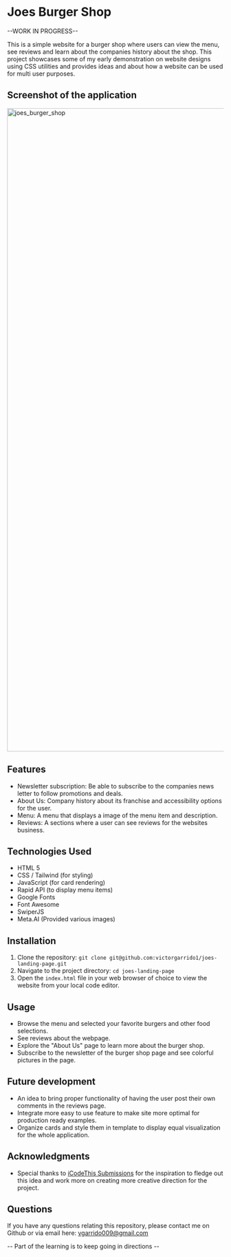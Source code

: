 # Joes Burger Shop

--WORK IN PROGRESS--

This is a simple website for a burger shop where users can view the menu, see reviews and learn about the companies history about the shop. This project showcases some of my early demonstration on website designs using CSS utilities and provides ideas and about how a website can be used for multi user purposes.

## Screenshot of the application 
<img width="1496" alt="joes_burger_shop" src="https://github.com/victorgarrido1/joes-landing-page/assets/139294878/4bfd1bcd-15a7-4b62-a12a-d9b2a90fb9a1">

## Features

* Newsletter subscription: Be able to subscribe to the companies news letter to follow promotions and deals.
* About Us: Company history about its franchise and accessibility options for the user.
* Menu: A menu that displays a image of the menu item and description.
* Reviews: A sections where a user can see reviews for the websites business.


## Technologies Used

* HTML 5
* CSS / Tailwind (for styling)
* JavaScript (for card rendering)
* Rapid API (to display menu items)
* Google Fonts
* Font Awesome
* SwiperJS
* Meta.AI (Provided various images)

## Installation

1. Clone the repository: `git clone git@github.com:victorgarrido1/joes-landing-page.git`
2. Navigate to the project directory: `cd joes-landing-page`
3. Open the `index.html` file in your web browser of choice to view the website from your local code editor.


## Usage

* Browse the menu and selected your favorite burgers and other food selections.
* See reviews about the webpage.
* Explore the "About Us" page to learn more about the burger shop.
* Subscribe to the newsletter of the burger shop page and see colorful pictures in the page.

## Future development

* An idea to bring proper functionality of having the user post their own comments in the reviews page.
* Integrate more easy to use feature to make site more optimal for production ready examples.
* Organize cards and style them in template to display equal visualization for the whole application.


## Acknowledgments 

* Special thanks to [iCodeThis Submissions](https://icodethis.com/modes/design-to-code/533/submissions?page=3) for the inspiration to fledge out this idea and work more on creating more creative direction for the project.

## Questions

If you have any questions relating this repository, please contact me on Github or via email here: vgarrido009@gmail.com

-- Part of the learning is to keep going in directions --

